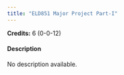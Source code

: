 ```yaml
---
title: "ELD851 Major Project Part-I"
---
```

**Credits:** 6 (0-0-12)

#### Description
No description available.